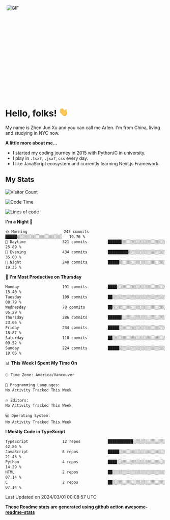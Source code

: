 <img align="right" alt="GIF" src="https://media.giphy.com/media/xUA7bdpLxQhsSQdyog/giphy.gif" width="500" height="320" />

# Hello, folks! <img src="https://raw.githubusercontent.com/arlenxuzj/arlenxuzj/master/assets/wave.gif" width="30px">

My name is Zhen Jun Xu and you can call me Arlen. I'm from China, living and studying in NYC now.

**A little more about me...**

 - I started my coding journey in 2015 with Python/C in university.
 - I play in `.tsx?`, `.jsx?`, `css` every day.
 - I like JavaScript ecosystem and currently learning Next.js Framework.

## My Stats

![Visitor Count](https://komarev.com/ghpvc/?username=arlenxuzj&color=blue&label=Profile+Views)

<!--START_SECTION:waka-->
![Code Time](http://img.shields.io/badge/Code%20Time-3%2C340%20hrs%2022%20mins-blue)

![Lines of code](https://img.shields.io/badge/From%20Hello%20World%20I%27ve%20Written-1.5%20million%20lines%20of%20code-blue)

**I'm a Night 🦉** 

```text
🌞 Morning                245 commits         █████░░░░░░░░░░░░░░░░░░░░   19.76 % 
🌆 Daytime                321 commits         ██████░░░░░░░░░░░░░░░░░░░   25.89 % 
🌃 Evening                434 commits         █████████░░░░░░░░░░░░░░░░   35.00 % 
🌙 Night                  240 commits         █████░░░░░░░░░░░░░░░░░░░░   19.35 % 
```
📅 **I'm Most Productive on Thursday** 

```text
Monday                   191 commits         ████░░░░░░░░░░░░░░░░░░░░░   15.40 % 
Tuesday                  109 commits         ██░░░░░░░░░░░░░░░░░░░░░░░   08.79 % 
Wednesday                78 commits          ██░░░░░░░░░░░░░░░░░░░░░░░   06.29 % 
Thursday                 286 commits         ██████░░░░░░░░░░░░░░░░░░░   23.06 % 
Friday                   234 commits         █████░░░░░░░░░░░░░░░░░░░░   18.87 % 
Saturday                 118 commits         ██░░░░░░░░░░░░░░░░░░░░░░░   09.52 % 
Sunday                   224 commits         █████░░░░░░░░░░░░░░░░░░░░   18.06 % 
```


📊 **This Week I Spent My Time On** 

```text
🕑︎ Time Zone: America/Vancouver

💬 Programming Languages: 
No Activity Tracked This Week

🔥 Editors: 
No Activity Tracked This Week

💻 Operating System: 
No Activity Tracked This Week
```

**I Mostly Code in TypeScript** 

```text
TypeScript               12 repos            ███████████░░░░░░░░░░░░░░   42.86 % 
JavaScript               6 repos             █████░░░░░░░░░░░░░░░░░░░░   21.43 % 
Python                   4 repos             ████░░░░░░░░░░░░░░░░░░░░░   14.29 % 
HTML                     2 repos             ██░░░░░░░░░░░░░░░░░░░░░░░   07.14 % 
C                        2 repos             ██░░░░░░░░░░░░░░░░░░░░░░░   07.14 % 
```




 Last Updated on 2024/03/01 00:08:57 UTC
<!--END_SECTION:waka-->

**These Readme stats are generated using github action [awesome-readme-stats](https://github.com/anmol098/waka-readme-stats)**

